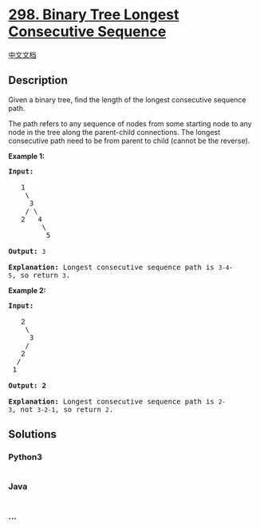 # [298. Binary Tree Longest Consecutive Sequence](https://leetcode.com/problems/binary-tree-longest-consecutive-sequence)

[中文文档](/solution/0200-0299/0298.Binary%20Tree%20Longest%20Consecutive%20Sequence/README.md)

## Description

<p>Given a binary tree, find the length of the longest consecutive sequence path.</p>

<p>The path refers to any sequence of nodes from some starting node to any node in the tree along the parent-child connections. The longest consecutive path need to be from parent to child (cannot be the reverse).</p>

<p><strong>Example 1:</strong></p>

<pre>
<strong>Input:</strong>

   1
    \
     3
    / \
   2   4
        \
         5

<strong>Output:</strong> <code>3</code>

<strong>Explanation: </strong>Longest consecutive sequence path is <code>3-4-5</code><span style="font-family: sans-serif, Arial, Verdana, "Trebuchet MS";">, so return </span><code>3</code><span style="font-family: sans-serif, Arial, Verdana, "Trebuchet MS";">.</span></pre>

<p><strong>Example 2:</strong></p>

<pre>
<strong>Input:

</strong>   2
    \
     3
    / 
   2    
  / 
 1

<strong>Output: 2 

Explanation: </strong>Longest consecutive sequence path is <code>2-3</code><span style="font-family: sans-serif, Arial, Verdana, "Trebuchet MS";">, not </span><code>3-2-1</code><span style="font-family: sans-serif, Arial, Verdana, "Trebuchet MS";">, so return </span><code>2</code><span style="font-family: sans-serif, Arial, Verdana, "Trebuchet MS";">.</span></pre>

## Solutions

<!-- tabs:start -->

### **Python3**

```python

```

### **Java**

```java

```

### **...**

```

```

<!-- tabs:end -->
